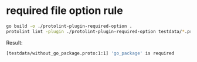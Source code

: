 # required file option rule

```bash
go build -o ./protolint-plugin-required-option .
protolint lint -plugin ./protolint-plugin-required-option testdata/*.proto
```

Result:

```bash
[testdata/without_go_package.proto:1:1] 'go_package' is required
```
